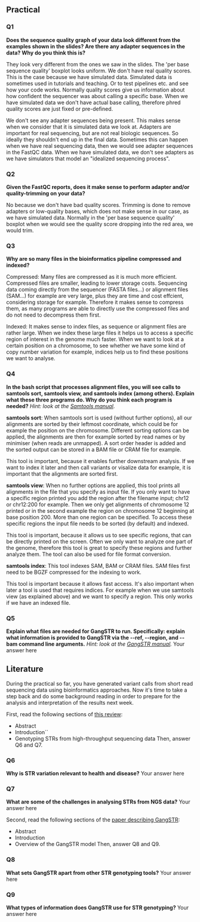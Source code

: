 ## Practical

### Q1
**Does the sequence quality graph of your data look different from the examples shown in the slides? Are there any adapter sequences in the data? Why do you think this is?**

They look very different from the ones we saw in the slides. The 'per base sequence quality' boxplot looks uniform. We don't have real quality scores. This is the case because we have simulated data. Simulated data is sometimes used in tutorials and teaching. Or to test pipelines etc. and see how your code works.
Normally quality scores give us information about how confident the sequencer was about calling a specific base. When we have simulated data we don't have actual base calling, therefore phred quality scores are just fixed or pre-defined.

We don't see any adapter sequences being present. This makes sense when we consider that it is simulated data we look at. Adapters are important for real sequencing, but are not real biologic sequences. So ideally they shouldn't end up in the final data. Sometimes this can happen when we have real sequencing data, then we would see adapter sequences in the FastQC data. When we have simulated data, we don't see adapters as we have simulators that model an "idealized sequencing process".


### Q2
**Given the FastQC reports, does it make sense to perform adapter and/or quality-trimming on your data?**

No because we don't have bad quality scores. Trimming is done to remove adapters or low-quality bases, which does not make sense in our case, as we have simulated data. Normally in the 'per base sequence quality' boxplot when we would see the quality score dropping into the red area, we would trim.

### Q3
**Why are so many files in the bioinformatics pipeline compressed and indexed?**

Compressed: Many files are compressed as it is much more efficient. Compressed files are smaller, leading to lower storage costs. Sequencing data coming directly from the sequencer (FASTA files...) or alignment files (SAM...) for example are very large, plus they are time and cost effcient, considering storage for example. Therefore it makes sense to compress them, as many programs are able to directly use the compressed files and do not need to decompress them first.

Indexed: It makes sense to index files, as sequence or alignment files are rather large. When we index these large files it helps us to access a specific region of interest in the genome much faster. When we want to look at a certain position on a chromosome, to see whether we have some kind of copy number variation for example, indices help us to find these positions we want to analyse. 

### Q4
**In the bash script that processes alignment files, you will see calls to samtools sort, samtools view, and samtools index (among others). Explain what these three programs do. Why do you think each program is needed?**
*Hint: look at the [Samtools manual](http://www.htslib.org/doc/samtools.html)*.

**samtools sort**: When samtools sort is used (without further options), all our alignments are sorted by their leftmost coordinate, which could be for example the position on the chromosome. Different sorting options can be applied, the alignments are then for example sorted by read names or by minimiser (when reads are unmapped). A sort order header is added and the sorted output can be stored in a BAM file or CRAM file for example.

This tool is important, because it enables further downstream analysis. If we want to index it later and then call variants or visalize data for example, it is important that the alignments are sorted first.

**samtools view**: When no further options are applied, this tool prints all alignments in the file that you specify as input file. If you only want to have a specific region printed you add the region after the filename input; chr12 or chr12:200 for example. Then we only get alignments of chromosome 12 printed or in the second example the region on chromosome 12 beginning at base position 200. More than one region can be specified. To access these specific regions the input file needs to be sorted (by default) and indexed. 

This tool is important, because it allows us to see specific regions, that can be directly printed on the screen. Often we only want to analyze one part of the genome, therefore this tool is great to specify these regions and further analyze them. The tool can also be used for file format conversion.

**samtools index**: This tool indexes SAM, BAM or CRAM files. SAM files first need to be BGZF compressed for the indexing to work. 

This tool is important because it allows fast access. It's also important when later a tool is used that requires indices. For example when we use samtools view (as explained above) and we want to specify a region. This only works if we have an indexed file.

### Q5
**Explain what files are needed for GangSTR to run. Specifically: explain what information is provided to GangSTR via the --ref, --region, and --bam command line arguments.**
*Hint: look at the [GangSTR manual](https://github.com/gymreklab/gangstr).*
Your answer here

## Literature
During the practical so far, you have generated variant calls from short read sequencing data using bioinformatics approaches. Now it's time to take a step back and do some background reading in order to prepare for the analysis and interpretation of the results next week. 

First, read the following sections of [this review](https://www.sciencedirect.com/science/article/pii/S0959437X16301538):
* Abstract
* Introduction``
* Genotyping STRs from high-throughput sequencing data
Then, answer Q6 and Q7.

### Q6
**Why is STR variation relevant to health and disease?**
Your answer here

### Q7
**What are some of the challenges in analysing STRs from NGS data?**
Your answer here

Second, read the following sections of the [paper describing GangSTR](https://academic.oup.com/nar/article/47/15/e90/5518310):
* Abstract
* Introduction
* Overview of the GangSTR model
Then, answer Q8 and Q9.

### Q8
**What sets GangSTR apart from other STR genotyping tools?**
Your answer here

### Q9
**What types of information does GangSTR use for STR genotyping?**
Your answer here

